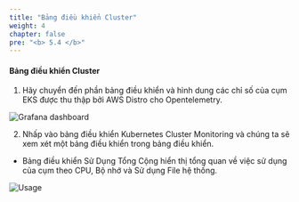 ```yaml
---
title: "Bảng điều khiển Cluster"
weight: 4
chapter: false
pre: "<b> 5.4 </b>"
---
```


#### Bảng điều khiển Cluster


1. Hãy chuyển đến phần bảng điều khiển và hình dung các chỉ số của cụm EKS được thu thập bởi AWS Distro cho Opentelemetry.


![Grafana dashboard](../../../images/0007/0005.png?featherlight=false&width=90pc)


2. Nhấp vào bảng điều khiển Kubernetes Cluster Monitoring và chúng ta sẽ xem xét một bảng điều khiển trong bảng điều khiển.

- Bảng điều khiển Sử Dụng Tổng Cộng hiển thị tổng quan về việc sử dụng của cụm theo CPU, Bộ nhớ và Sử dụng File hệ thống.

![Usage](../../../images/0007/0006.png?featherlight=false&width=90pc)